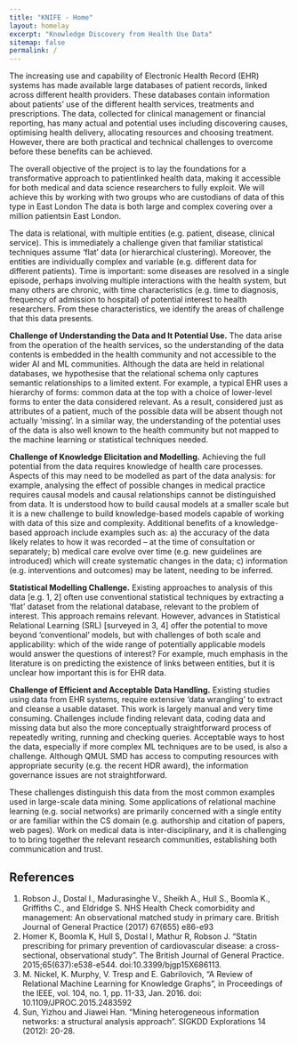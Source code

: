 ```yaml
---
title: "KNIFE - Home"
layout: homelay
excerpt: "Knowledge Discovery from Health Use Data"
sitemap: false
permalink: /
---
```


The increasing use and capability of Electronic Health Record (EHR) systems has made available large databases of patient records, linked across different health providers. These databases contain information about patients’ use of the different health services, treatments and prescriptions. The data, collected for clinical management or financial reporting, has many actual and potential uses including discovering causes, optimising health delivery, allocating resources and choosing treatment. However, there are both practical and technical challenges to overcome before these benefits can be achieved. 

The overall objective of the project is to lay the foundations for a transformative approach to patientlinked health data, making it accessible for both medical and data science researchers to fully exploit. We will achieve this by working with two groups who are custodians of data of this type in East London The data is both large and complex covering over a million patientsin East London. 

The data is relational, with multiple entities (e.g. patient, disease, clinical service). This is immediately a challenge given that familiar statistical techniques assume ‘flat’ data (or hierarchical clustering). Moreover, the entities are individually complex and variable (e.g. different data for different patients). Time is important: some diseases are resolved in a single episode, perhaps involving multiple interactions with the health system, but many others are chronic, with time characteristics (e.g. time to diagnosis, frequency of admission to hospital) of potential interest to health researchers. From these characteristics, we identify the areas of challenge that this data presents.

**Challenge of Understanding the Data and It Potential Use.** The data arise from the operation of the health services, so the understanding of the data contents is embedded in the health community and not accessible to the wider AI and ML communities. Although the data are held in relational databases, we hypothesise that the relational schema only captures semantic relationships to a limited extent. For example, a typical EHR uses a hierarchy of forms: common data at the top with a choice of lower-level forms to enter the data considered relevant. As a result, considered just as attributes of a patient, much of the possible data will be absent though not actually ‘missing’. In a similar way, the understanding of the potential uses of the data is also well known to the health community but not mapped to the machine learning or statistical techniques needed.

**Challenge of Knowledge Elicitation and Modelling.** Achieving the full potential from the data requires knowledge of health care processes. Aspects of this may need to be modelled as part of the data analysis: for example, analysing the effect of possible changes in medical practice requires causal models and causal relationships cannot be distinguished from data. It is understood how to build causal models at a smaller scale but it is a new challenge to build knowledge-based models capable of working with data of this size and complexity. Additional benefits of a knowledge-based approach include examples such as: a) the accuracy of the data likely relates to how it was recorded – at the time of consultation or separately; b) medical care evolve over time (e.g. new guidelines are introduced) which will create systematic changes in the data; c) information (e.g. interventions and outcomes) may be latent, needing to be inferred.

**Statistical Modelling Challenge.** Existing approaches to analysis of this data [e.g. 1, 2] often use conventional statistical techniques by extracting a ‘flat’ dataset from the relational database, relevant to the problem of interest. This approach remains relevant. However, advances in Statistical Relational Learning (SRL) [surveyed in 3, 4] offer the potential to move beyond ‘conventional’ models, but with challenges of both scale and applicability: which of the wide range of potentially applicable models would answer the questions of interest? For example, much emphasis in the literature is on predicting the existence of links between entities, but it is unclear how important this is for EHR data.


**Challenge of Efficient and Acceptable Data Handling.** Existing studies using data from EHR systems, require extensive ‘data wrangling’ to extract and cleanse a usable dataset. This work is largely manual and very time consuming. Challenges include finding relevant data, coding data and missing data but also the more conceptually straightforward process of repeatedly writing, running and checking queries. Acceptable ways to host the data, especially if more complex ML techniques are to be used, is also a challenge. Although QMUL SMD has access to computing resources with appropriate security (e.g. the recent HDR award), the information governance issues are not straightforward. 

These challenges distinguish this data from the most common examples used in large-scale data mining. Some applications of relational machine learning (e.g. social networks) are primarily concerned with a single entity or are familiar within the CS domain (e.g. authorship and citation of papers, web pages). Work on medical data is inter-disciplinary, and it is challenging to to bring together the relevant research communities, establishing both communication and trust.

## References
1. Robson J., Dostal I., Madurasinghe V., Sheikh A., Hull S., Boomla K., Griffiths C., and Eldridge S. NHS Health Check comorbidity and management: An observational matched study in primary care. British Journal of General Practice (2017) 67(655) e86-e93
2. Homer K, Boomla K, Hull S, Dostal I, Mathur R, Robson J. “Statin prescribing for primary prevention of cardiovascular disease: a cross-sectional, observational study”. The British Journal of General Practice. 2015;65(637):e538-e544. doi:10.3399/bjgp15X686113.
3. M. Nickel, K. Murphy, V. Tresp and E. Gabrilovich, “A Review of Relational Machine Learning for Knowledge Graphs”, in Proceedings of the IEEE, vol. 104, no. 1, pp. 11-33, Jan. 2016. doi: 10.1109/JPROC.2015.2483592
4. Sun, Yizhou and Jiawei Han. “Mining heterogeneous information networks: a structural analysis approach”. SIGKDD Explorations 14 (2012): 20-28.
